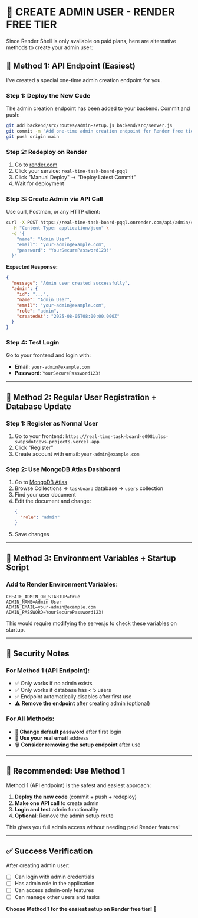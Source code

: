 # 👑 CREATE ADMIN USER - RENDER FREE TIER

Since Render Shell is only available on paid plans, here are alternative methods to create your admin user:

## 🎯 **Method 1: API Endpoint (Easiest)**

I've created a special one-time admin creation endpoint for you.

### **Step 1: Deploy the New Code**
The admin creation endpoint has been added to your backend. Commit and push:

```bash
git add backend/src/routes/admin-setup.js backend/src/server.js
git commit -m "Add one-time admin creation endpoint for Render free tier"
git push origin main
```

### **Step 2: Redeploy on Render**
1. Go to [render.com](https://render.com)
2. Click your service: `real-time-task-board-pqql`
3. Click "Manual Deploy" → "Deploy Latest Commit"
4. Wait for deployment

### **Step 3: Create Admin via API Call**
Use curl, Postman, or any HTTP client:

```bash
curl -X POST https://real-time-task-board-pqql.onrender.com/api/admin/create-first-admin \
  -H "Content-Type: application/json" \
  -d '{
    "name": "Admin User",
    "email": "your-admin@example.com", 
    "password": "YourSecurePassword123!"
  }'
```

**Expected Response:**
```json
{
  "message": "Admin user created successfully",
  "admin": {
    "id": "...",
    "name": "Admin User",
    "email": "your-admin@example.com",
    "role": "admin",
    "createdAt": "2025-08-05T08:00:00.000Z"
  }
}
```

### **Step 4: Test Login**
Go to your frontend and login with:
- **Email**: `your-admin@example.com`
- **Password**: `YourSecurePassword123!`

---

## 🎯 **Method 2: Regular User Registration + Database Update**

### **Step 1: Register as Normal User**
1. Go to your frontend: `https://real-time-task-board-e098iulss-swapsdotdevs-projects.vercel.app`
2. Click "Register"
3. Create account with email: `your-admin@example.com`

### **Step 2: Use MongoDB Atlas Dashboard**
1. Go to [MongoDB Atlas](https://cloud.mongodb.com)
2. Browse Collections → `taskboard` database → `users` collection
3. Find your user document
4. Edit the document and change:
   ```json
   {
     "role": "admin"
   }
   ```
5. Save changes

---

## 🎯 **Method 3: Environment Variables + Startup Script**

### **Add to Render Environment Variables:**
```env
CREATE_ADMIN_ON_STARTUP=true
ADMIN_NAME=Admin User
ADMIN_EMAIL=your-admin@example.com
ADMIN_PASSWORD=YourSecurePassword123!
```

This would require modifying the server.js to check these variables on startup.

---

## 🔐 **Security Notes**

### **For Method 1 (API Endpoint):**
- ✅ Only works if no admin exists
- ✅ Only works if database has < 5 users
- ✅ Endpoint automatically disables after first use
- ⚠️ **Remove the endpoint** after creating admin (optional)

### **For All Methods:**
- 🔑 **Change default password** after first login
- 📧 **Use your real email** address
- 🗑️ **Consider removing the setup endpoint** after use

---

## 🚀 **Recommended: Use Method 1**

Method 1 (API endpoint) is the safest and easiest approach:

1. **Deploy the new code** (commit + push + redeploy)
2. **Make one API call** to create admin
3. **Login and test** admin functionality
4. **Optional**: Remove the admin setup route

This gives you full admin access without needing paid Render features!

---

## ✅ **Success Verification**

After creating admin user:
- [ ] Can login with admin credentials
- [ ] Has admin role in the application
- [ ] Can access admin-only features
- [ ] Can manage other users and tasks

**Choose Method 1 for the easiest setup on Render free tier!** 🎯
